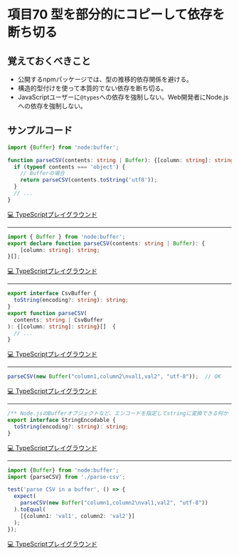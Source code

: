 # 項目70  型を部分的にコピーして依存を断ち切る

## 覚えておくべきこと

* 公開するnpmパッケージでは、型の推移的依存関係を避ける。
* 構造的型付けを使って本質的でない依存を断ち切る。
* JavaScriptユーザーに`@types`への依存を強制しない。Web開発者にNode.jsへの依存を強制しない。

## サンプルコード

```ts
import {Buffer} from 'node:buffer';

function parseCSV(contents: string | Buffer): {[column: string]: string}[]  {
  if (typeof contents === 'object') {
    // Bufferの場合
    return parseCSV(contents.toString('utf8'));
  }
  // ...
}
```

[💻 TypeScriptプレイグラウンド](https://www.typescriptlang.org/ja/play/?ts=5.8.2#code/JYWwDg9gTgLgBAbwEIFcBmaCmUC+c1QQhwDkAdhACaYBcARullCQNwBQbaKZAxjMBDJwwAQygBnTAGEAygDUAFD0ExMZGOJpxxMKMDIBzOAB84qDNgCUWhAG1lAGxQgyWnXsMBdN7v0Gctp5wiGzBwGhwCjAAnmCYEBHK6moacAC8GaQQdABWmHwkliHBwQD0pWaM2IB2DIAsGoAQKqElUJgwKFBCohLS8koqKeIAdDAQMr6GCiQoMGgAHIWW7ME4TeVwgxtsOEA)

----

```ts
import { Buffer } from 'node:buffer';
export declare function parseCSV(contents: string | Buffer): {
    [column: string]: string;
}[];
```

[💻 TypeScriptプレイグラウンド](https://www.typescriptlang.org/ja/play/?ts=5.8.2#code/JYWwDg9gTgLgBAbzgIQK4DN0FMpwL5zpQQhwDkAdhACZYBcARhtlGQNwBQWAHpLHLQDGAGwCGULIVQVBMYBApww4gM5YAwgGUAagApBCmFgowVdOCphRgFAOZwAPimY4AlOYQc43uAG0DwqggFOaW1nYAuqFWNraceL4RbEA)

----

```ts
export interface CsvBuffer {
  toString(encoding?: string): string;
}
export function parseCSV(
  contents: string | CsvBuffer
): {[column: string]: string}[]  {
  // ...
}
```

[💻 TypeScriptプレイグラウンド](https://www.typescriptlang.org/ja/play/?ts=5.8.2#code/KYDwDg9gTgLgBASwHY2FAZgQwMbDgYQGcA3AIQFd1004BvAKDjhggGUYpkBzACmCWwQAJtwD8ALjiEO3AJSTpnJFwDc9AL71QkWHHTkBMBBCRwwmKIWD5WANR6M4glPxiEFM5XAA+BEhSo0enk6AG1BABtyAFskDyUuAF147nVQxKYGJgB6bLgAOkKNIA)

----

```ts
parseCSV(new Buffer("column1,column2\nval1,val2", "utf-8"));  // OK
```

[💻 TypeScriptプレイグラウンド](https://www.typescriptlang.org/ja/play/?ts=5.8.2#code/A4QwTgzgpgwgygNQBQDsoHcAEAhArgM3yjCQCIBjAewBtcBbFARgBoraGAmAHRQDcRqLftQ6lmmUrgAu+ALQAOUgEolAbkyYA9JswB5ANJA)

----

```ts
/** Node.jsのBufferオブジェクトなど、エンコードを指定してstringに変換できる何か */
export interface StringEncodable {
  toString(encoding?: string): string;
}
```

[💻 TypeScriptプレイグラウンド](https://www.typescriptlang.org/ja/play/?ts=5.8.2#code/PQKhAIDkHsBMFMB0ArAzoOwYBCBXAZr+AJ0CqGQNYZAOhkHKGQeoZAJhkCsGQSwZBABkAqGQZ4ZBmhkB+GQSYZAkhkDgxoCztQOoMgMwZUAF0IBLAHYBzQNYMgSE1A28aBzBkCyDIGiGQKrygaQZwIYACh4ADwAO0QlPAKpRXAEMAxvHABlGQsUAovLucK4ARgA2XgDeZuDgUtC+ckoAFPDBcP4A-ABc4NIpigCU+YX+ANxmAL5AA)

----

```ts
import {Buffer} from 'node:buffer';
import {parseCSV} from './parse-csv';

test('parse CSV in a buffer', () => {
  expect(
    parseCSV(new Buffer("column1,column2\nval1,val2", "utf-8"))
  ).toEqual(
    [{column1: 'val1', column2: 'val2'}]
  );
});
```

[💻 TypeScriptプレイグラウンド](https://www.typescriptlang.org/ja/play/?ts=5.8.2#code/JYWwDg9gTgLgBAbwEIFcBmaCmUC+c1QQhwDkAdhACaYBcARullCQNwBQoksiYAhlAGdMAYQDKANTwEipAHQB6PoMwBaAMYCAbqzZsYmATAAUJJULhjxcYGTi84DDNhIAaOEYCUcALwA+RGxwcJgAHmCYasaBQXBmIhJGZJgA7nCoTlBGAERqEAA2KCBkAIwuuQVFAEwAOmSavHml9XmVWW5ZKDBoKgAcWR4e0R6yMBAAogCOKA1G0UEA2gjlhSU0pM3FrnDLVWskzZUkOAC6Q+w4HixAA)
